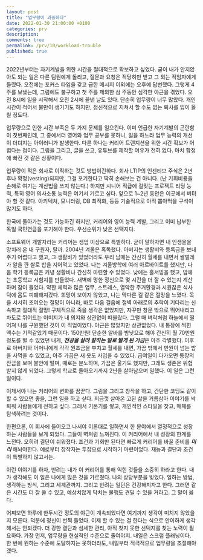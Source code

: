 ```yaml
---
layout: post
title: "업무량이 과중하다"
date: 2022-01-30 21:00:00 +0100
categories: prv
description: 
comments: true
permalink: /prv/10/workload-trouble
published: true
---
```


2022년부터는 자기계발을 위한 시간을 절대적으로 확보하고 싶었다. 굳이 내가 안지않아도 되는 일은 다른 팀원에게 돌리고, 질문과 요청은 적당히만 받고 그 외는 적임자에게 돌렸다. 오전에는 포커스 타임을 갖고 급한 메시지 이외에는 오후에 답변했다. 그렇게 4주를 보냈는데, 그럼에도 불구하고 첫 주를 제외한 삼 주동안 심각한 야근을 겪었다. 오전 8시에 일을 시작해서 오전 2시에 끝낸 날도 있다. 단순히 업무량이 너무 많았다. 개인 시간이 적어서 불만이 생기기도 하지만, 정신적으로 지쳐서 할 수도 없는 퇴사를 입이 올릴 정도다.

업무량으로 인한 시간 부족은 두 가지 문제를 일으킨다. 이미 언급한 자기계발의 곤란함이 첫번째인데, 그 중에서더 영어와 업무 공부를 못하니, 일을 하느라 업무 능력의 개선이 더뎌지는 아이러니가 발생한다. 다른 하나는 커리어 트랜지션을 위한 시간 확보가 어렵다는 점이다. 그림을 그리고, 글을 쓰고, 유튜브를 제작할 여유가 전혀 없다. 마치 함정에 빠진 것 같은 상황이다.

업무량이 적은 회사로 이직하는 것도 방법이긴하다. 회사 LTIP의 인센티브 주식은 2년 후나 확정(vesting)되지만, 그걸 포기한다고 딱히 손해보는 건 아니다. (난 기회비용을 손해로 여기는 계산법을 쓰지 않는다.) 하지만 시니어 직급에 걸맞는 프로젝트 리딩 능력, 특히 영어 의사소통 능력은 여기서 기르고 싶다. 앞으로 1~2년 동안은 이곳에서 버텨야 할 것 같다. 아키텍처, 모니터링, DB 최적화, 등등 기술적으로 아직 뽑아먹을 구석이 많기도 하다.

한국에 돌아가는 것도 가능하긴 하지만, 커리어와 영어 능력 계발, 그리고 이미 납부한 독일 국민연금을 포기해야 한다. 우선순위가 낮은 선택지다.

소프트웨어 개발자라는 커리어는 생업 이상으로 특별하다. 굳이 말하자면 내 인생을을 망치러 온 내 구원자, 랄까. 2004년 겨울은 혹독했다. 아버지는 생활비와 등록금을 보내주기 어렵다고 했고, 그 생활비가 있었더라도 우리 남매는 간신히 월세를 내면서 쌀벌레가 알을 깐 쌀로 밥을 지어먹고 있었다. 나는 겨울방학에 여러 아르바이트를 했지만, 다음 학기 등록금은 커녕 생활비나 간신히 마련할 수 있었다. 낮에는 홀서빙을 했고, 밤에는 초등학교 시험지를 만들었다. 새벽에 멍한 정신으로 몇 시간을 더 잘 수 있는지 계산하며 잠이 들었다. 약한 체력과 많은 업무, 스트레스, 열악한 주거환경과 시원찮은 식사 덕에 몸도 피폐해져갔다. 희망이 보이지 않았고, 나는 막다른 길 같은 절망을 느꼈다. 목을 서서히 조여오는 절망이 아니라, 바로 다음 걸음에 절벽 아래로의 추락이 기다리는 신속하고 절대적 절망! 구체적으로 죽을 생각은 없었지만, 자꾸만 창문 밖으로 뛰어내리고 차도로 뛰어드는 이미지가 내 의지와 상관없이 떠올랐다. 그럴 때 벼락처럼 하늘에서 떨어져 나를 구원했던 것이 이 직업이었다. 야근은 많았지만 상관없었다. 내 통장에 찍힌 액수는 기적같았기 때문이다. 150만원! 단순한 알바를 밤낮으로 해야 간신히 월 70만원 정도를 벌 수 있었던 내게, ***전공을 살려 잘하는 일로 벌게 된 거금***은 아주 각별했다. 이후로 아버지와 어머니에게 각각 원조금을 부치고 월세를 내면, 가끔 밖에서 만원이 넘는 밥을 사먹을 수 있었고, 아주 가끔은 새 옷도 사입을 수 있었다. 급여일이 다가오면 통장의 잔금을 보며 불안에 떨며, 때로는 분노하며, 가끔은 울기도 했지만, 그래도 생존은 위협받지 않게 되었다. 그렇게 학교로 돌아오기까지 2년을 살아남으며 일했다. 이 일은 그런 일이다.

이제서야 나는 커리어의 변화를 꿈꾼다. 그림을 그리고 창작을 하고, 간단한 코딩도 같이 할 수 있으면 좋을, 그런 일을 하고 싶다. 지금껏 살아온 고된 삶을 거름삼아 이야기를 싹틔워 사람들에게 전하고 싶다. 그래서 기본기를 쌓고, 개인적인 스타일을 찾고, 매체를 탐색하려는 것이다.

한편으론, 이 회사에 들어오고 나서야 이론대로 일하면서 한 분야에서 열정적으로 성장하는 사람들을 보게 되었다. 그들이 벽처럼 느껴진다. 이 커리어에서 내 성장의 한계를 느낀다. 오히려 결단이 쉬워졌다. 조건과 기회만 된다면 빠르게 커리어를 바꿀 준비를 ***미리*** 해놔야한다. 예로부터 창작자는 투잡으로 시작하기 마련이었다. 재능과 결단과 조건이 특별하지 않고서는.

이런 이야기를 하자, 반려는 내가 이 커리어를 통해 익힌 것들을 소중히 하라고 한다. 내가 생각해도 이 일은 나에게 많은 것을 가르쳤다. 나의 상당부분을 빚었다. 일하는 방법, 생각하는 방식, 그리고 세계관까지. 그리고 반려는 일단은 건강해지자고 한다. 그러면 같은 시간도 더 잘 쓸 수 있고, 예상치않게 닥치는 불행도 견딜 수 있을 거라고. 그 말이 옳다.

어찌보면 하루에 한두시간 정도의 야근이 계속되었다면 여기까지 생각이 미치지 않았을지 모른다. 덕분에 정신이 번쩍 들었다. 이제 할 수 있는 걸 한다는 식으로 안이하게 생각해서는 안되겠다. 더 강한 결단과 섬세한 관리, 아직 찾지 못한 선택지를 찾는 노력이 필요하다. 가장 먼저, 업무량을 현실적인 수준으로 줄여야지. 내일은 스크럼 플래닝이다. 한 번에 원하는 수준에 도달하지는 못하더라도, 내일부터 적극적으로 업무량을 조절해야겠다.
